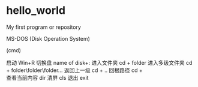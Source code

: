 # hello_world
My first program or repository


MS-DOS (Disk Operation System)

(cmd)

启动                 Win+R
切换盘               name of disk+:
进入文件夹           cd + folder
进入多级文件夹       cd + folder\folder\folder\...
返回上一级           cd + ..
回根路径             cd + \
查看当前内容          dir
清屏                cls
退出                exit
